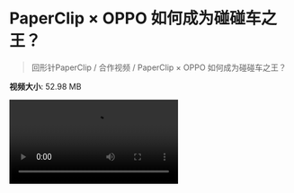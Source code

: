 # PaperClip × OPPO 如何成为碰碰车之王？

> 回形针PaperClip / 合作视频 / PaperClip × OPPO 如何成为碰碰车之王？

**视频大小**: 52.98 MB

<div class="video"><video src="https://file.hsyhx.top/video/PaperClip/合作视频/PaperClip × OPPO 如何成为碰碰车之王？.mp4" controls preload>🤔 您的浏览器不支持 video 标签</video></div>